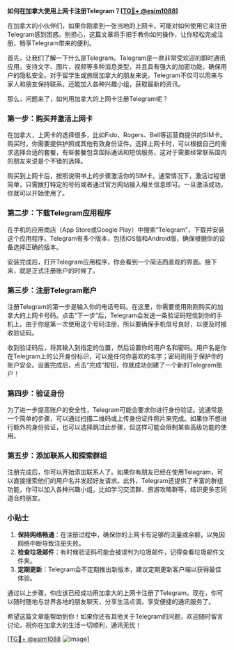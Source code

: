 **如何在加拿大使用上网卡注册Telegram？[[TG💪+ @esim1088](https://t.me/s/esim1088)]**

在加拿大的小伙伴们，如果你刚拿到一张当地的上网卡，可能对如何使用它来注册Telegram感到困惑。别担心，这篇文章将手把手教你如何操作，让你轻松完成注册，畅享Telegram带来的便利。

首先，让我们了解一下什么是Telegram。Telegram是一款非常受欢迎的即时通讯应用，支持文字、图片、视频等多种消息类型，并且具有强大的加密功能，确保用户的隐私安全。对于留学生或旅居加拿大的朋友来说，Telegram不仅可以用来与家人和朋友保持联系，还能加入各种兴趣小组，获取最新的资讯。

那么，问题来了，如何用加拿大的上网卡注册Telegram呢？

### 第一步：购买并激活上网卡

在加拿大，上网卡的选择很多，比如Fido、Rogers、Bell等运营商提供的SIM卡。购买时，你需要提供护照或其他有效身份证件。选择上网卡时，可以根据自己的需求选择合适的套餐，有些套餐包含国际通话和短信服务，这对于需要经常联系国内的朋友来说是个不错的选择。

购买到上网卡后，按照说明书上的步骤激活你的SIM卡。通常情况下，激活过程很简单，只需拨打特定的号码或者通过官方网站输入相关信息即可。一旦激活成功，你就可以开始使用了。

### 第二步：下载Telegram应用程序

在手机的应用商店（App Store或Google Play）中搜索“Telegram”，下载并安装这个应用程序。Telegram有多个版本，包括iOS版和Android版，确保根据你的设备选择正确的版本。

安装完成后，打开Telegram应用程序，你会看到一个简洁而直观的界面。接下来，就是正式注册账户的时候了。

### 第三步：注册Telegram账户

注册Telegram的第一步是输入你的电话号码。在这里，你需要使用刚刚购买的加拿大的上网卡号码。点击“下一步”后，Telegram会发送一条验证码短信到你的手机上。由于你是第一次使用这个号码注册，所以要确保手机信号良好，以便及时接收验证码。

收到验证码后，将其输入到指定的位置，然后设置你的用户名和密码。用户名是你在Telegram上的公开身份标识，可以是任何你喜欢的名字；密码则用于保护你的账户安全。设置完成后，点击“完成”按钮，你就成功创建了一个新的Telegram账户！

### 第四步：验证身份

为了进一步提高账户的安全性，Telegram可能会要求你进行身份验证。这通常是一个简单的步骤，可以通过扫描二维码或上传身份证件照片来完成。如果你不想进行额外的身份验证，也可以选择跳过此步骤，但这样可能会限制某些高级功能的使用。

### 第五步：添加联系人和探索群组

注册完成后，你可以开始添加联系人了。如果你有朋友已经在使用Telegram，可以直接搜索他们的用户名并发起好友请求。此外，Telegram还提供了丰富的群组功能，你可以加入各种兴趣小组，比如学习交流群、旅游攻略群等，结识更多志同道合的朋友。

### 小贴士

1. **保持网络畅通**：在注册过程中，确保你的上网卡有足够的流量或余额，以免因网络中断导致注册失败。
2. **检查垃圾邮件**：有时候验证码可能会被误判为垃圾邮件，记得查看垃圾邮件文件夹。
3. **定期更新**：Telegram会不定期推出新版本，建议定期更新客户端以获得最佳体验。

通过以上步骤，你应该已经成功用加拿大的上网卡注册了Telegram。现在，你可以随时随地与世界各地的朋友聊天，分享生活点滴，享受便捷的通讯服务了。

希望这篇文章能帮助到你！如果你还有其他关于Telegram的问题，欢迎随时留言讨论。祝你在加拿大的生活一切顺利，通讯无忧！

[[TG💪+ @esim1088](https://t.me/s/esim1088) ![Image](https://i.postimg.cc/4NQfJmqS/Snipaste-2025-05-13-00-14-12.png)]